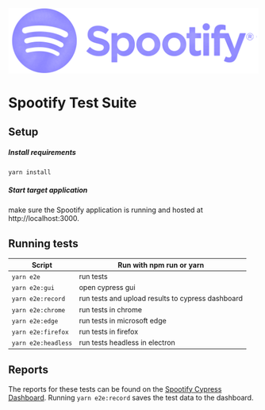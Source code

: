 ![alt text](Spootify_Logo.png "Logo")
# Spootify Test Suite

## Setup
##### Install requirements
```
yarn install
```
##### Start target application
make sure the Spootify application is running and hosted at http://localhost:3000.

## Running tests

| Script       | Run with npm run or yarn                       |
|--------------|------------------------------------------------|
| ```yarn e2e```         | run tests                                    |
| ```yarn e2e:gui```      | open cypress gui                               |
| ```yarn e2e:record```   | run tests and upload results to cypress dashboard |
| ```yarn e2e:chrome```   | run tests in chrome                          |
| ```yarn e2e:edge```     | run tests in microsoft edge                  |
| ```yarn e2e:firefox```  | run tests in firefox                         |
| ```yarn e2e:headless``` | run tests headless in electron               |

## Reports
The reports for these tests can be found on the [Spootify Cypress Dashboard](https://dashboard.cypress.io/projects/hpu3z2/).
Running ```yarn e2e:record``` saves the test data to the dashboard.
